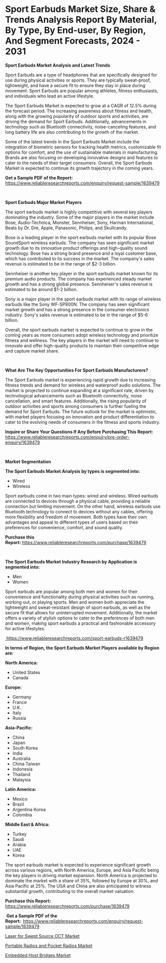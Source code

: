 <p><h1>Sport Earbuds Market Size, Share & Trends Analysis Report By Material, By Type, By End-user, By Region, And Segment Forecasts, 2024 - 2031</h1></p><p><strong>Sport Earbuds Market Analysis and Latest Trends</strong></p>
<p><p>Sport Earbuds are a type of headphones that are specifically designed for use during physical activities or sports. They are typically sweat-proof, lightweight, and have a secure fit to ensure they stay in place during movement. Sport Earbuds are popular among athletes, fitness enthusiasts, and individuals who lead an active lifestyle.</p><p>The Sport Earbuds Market is expected to grow at a CAGR of 12.5% during the forecast period. The increasing awareness about fitness and health, along with the growing popularity of outdoor sports and activities, are driving the demand for Sport Earbuds. Additionally, advancements in technology such as Bluetooth connectivity, noise-canceling features, and long battery life are also contributing to the growth of the market.</p><p>Some of the latest trends in the Sport Earbuds Market include the integration of biometric sensors for tracking health metrics, customizable fit options for comfort, and the use of sustainable materials in manufacturing. Brands are also focusing on developing innovative designs and features to cater to the needs of their target consumers. Overall, the Sport Earbuds Market is expected to continue its growth trajectory in the coming years.</p></p>
<p><strong>Get a Sample PDF of the Report:&nbsp;</strong> <a href="https://www.reliableresearchreports.com/enquiry/request-sample/1639479">https://www.reliableresearchreports.com/enquiry/request-sample/1639479</a></p>
<p>&nbsp;</p>
<p><strong>Sport Earbuds Major Market Players</strong></p>
<p><p>The sport earbuds market is highly competitive with several key players dominating the industry. Some of the major players in the market include Bose, Audio-Technica, Monster, Sennheiser, Sony, Harman International, Beats by Dr. Dre, Apple, Panasonic, Philips, and Skullcandy.</p><p>Bose is a leading player in the sport earbuds market with its popular Bose SoundSport wireless earbuds. The company has seen significant market growth due to its innovative product offerings and high-quality sound technology. Bose has a strong brand presence and a loyal customer base, which has contributed to its success in the market. The company's sales revenue is estimated to be in the range of $2-3 billion.</p><p>Sennheiser is another key player in the sport earbuds market known for its premium audio products. The company has experienced steady market growth and has a strong global presence. Sennheiser's sales revenue is estimated to be around $1-2 billion.</p><p>Sony is a major player in the sport earbuds market with its range of wireless earbuds like the Sony WF-SP800N. The company has seen significant market growth and has a strong presence in the consumer electronics industry. Sony's sales revenue is estimated to be in the range of $5-6 billion.</p><p>Overall, the sport earbuds market is expected to continue to grow in the coming years as more consumers adopt wireless technology and prioritize fitness and wellness. The key players in the market will need to continue to innovate and offer high-quality products to maintain their competitive edge and capture market share.</p></p>
<p>&nbsp;</p>
<p><strong>What Are The Key Opportunities For Sport Earbuds Manufacturers?</strong></p>
<p><p>The Sport Earbuds market is experiencing rapid growth due to increasing fitness trends and demand for wireless and waterproof audio solutions. The market is projected to continue expanding at a significant rate, driven by technological advancements such as Bluetooth connectivity, noise cancellation, and smart features. Additionally, the rising popularity of outdoor activities and sports among consumers is further fueling the demand for Sport Earbuds. The future outlook for the market is optimistic, with market players focusing on innovation and product differentiation to cater to the evolving needs of consumers in the fitness and sports industry.</p></p>
<p><strong>Inquire or Share Your Questions If Any Before Purchasing This Report:</strong> <a href="https://www.reliableresearchreports.com/enquiry/pre-order-enquiry/1639479">https://www.reliableresearchreports.com/enquiry/pre-order-enquiry/1639479</a></p>
<p>&nbsp;</p>
<p><strong>Market Segmentation</strong></p>
<p><strong>The Sport Earbuds Market Analysis by types is segmented into:</strong></p>
<p><ul><li>Wired</li><li>Wireless</li></ul></p>
<p><p>Sport earbuds come in two main types: wired and wireless. Wired earbuds are connected to devices through a physical cable, providing a reliable connection but limiting movement. On the other hand, wireless earbuds use Bluetooth technology to connect to devices without any cables, offering more flexibility and freedom of movement. Both types have their own advantages and appeal to different types of users based on their preferences for convenience, comfort, and sound quality.</p></p>
<p><strong>Purchase this Report:&nbsp;</strong><a href="https://www.reliableresearchreports.com/purchase/1639479">https://www.reliableresearchreports.com/purchase/1639479</a></p>
<p>&nbsp;</p>
<p><strong>The Sport Earbuds Market Industry Research by Application is segmented into:</strong></p>
<p><ul><li>Men</li><li>Women</li></ul></p>
<p><p>Sport earbuds are popular among both men and women for their convenience and functionality during physical activities such as running, working out, or playing sports. Men and women both appreciate the lightweight and sweat-resistant design of sport earbuds, as well as the secure fit that allows for uninterrupted movement. Additionally, the market offers a variety of stylish options to cater to the preferences of both men and women, making sport earbuds a practical and fashionable accessory for active lifestyles.</p></p>
<p><a href="https://www.reliableresearchreports.com/sport-earbuds-r1639479">&nbsp;https://www.reliableresearchreports.com/sport-earbuds-r1639479</a></p>
<p><strong>In terms of Region, the Sport Earbuds Market Players available by Region are:</strong></p>
<p>
    <p> <strong> North America: </strong>
        <ul>
            <li>United States</li>
            <li>Canada</li>
        </ul>
        </p> 
    <p> <strong> Europe: </strong>
        <ul>
            <li>Germany</li>
            <li>France</li>
            <li>U.K.</li>
            <li>Italy</li>
            <li>Russia</li>
        </ul>
        </p> 
    <p> <strong> Asia-Pacific: </strong>
        <ul>
            <li>China</li>
            <li>Japan</li>
            <li>South Korea</li>
            <li>India</li>
            <li>Australia</li>
            <li>China Taiwan</li>
            <li>Indonesia</li>
            <li>Thailand</li>
            <li>Malaysia</li>
        </ul>
        </p> 
    <p> <strong> Latin America: </strong>
        <ul>
            <li>Mexico</li>
            <li>Brazil</li>
            <li>Argentina Korea</li>
            <li>Colombia</li>
        </ul>
        </p> 
    <p> <strong> Middle East & Africa: </strong>
        <ul>
            <li>Turkey</li>
            <li>Saudi</li>
            <li>Arabia</li>
            <li>UAE</li>
            <li>Korea</li>
        </ul>
    </p>
    </p>
<p><p>The sport earbuds market is expected to experience significant growth across various regions, with North America, Europe, and Asia Pacific being the key players in driving market expansion. North America is projected to dominate the market with a share of 35%, followed by Europe at 30%, and Asia Pacific at 25%. The USA and China are also anticipated to witness substantial growth, contributing to the overall market valuation.</p></p>
<p><strong>Purchase this Report: </strong><a href="https://www.reliableresearchreports.com/purchase/1639479">https://www.reliableresearchreports.com/purchase/1639479</a></p>
<p>&nbsp;<strong>Get a Sample PDF of the Report:&nbsp;&nbsp;</strong><a href="https://www.reliableresearchreports.com/enquiry/request-sample/1639479">https://www.reliableresearchreports.com/enquiry/request-sample/1639479</a></p>
<p><strong></strong></p>
<p><p><a href="https://medium.com/@valeriecruz61/laser-for-swept-source-oct-market-trends-focusing-on-laser-for-swept-source-oct-market-insight-and-2bbc28ea5e9a">Laser for Swept Source OCT Market</a></p><p><a href="https://medium.com/@stephaniewynterk145/global-portable-radios-and-pocket-radios-market-focus-on-product-type-am-radio-fm-radio-end-ee442d571057">Portable Radios and Pocket Radios Market</a></p><p><a href="https://medium.com/@francesprichey/global-embedded-host-bridges-market-opportunities-and-forecast-for-period-from-2024-to-2031-2157f70da45c">Embedded Host Bridges Market</a></p></p>